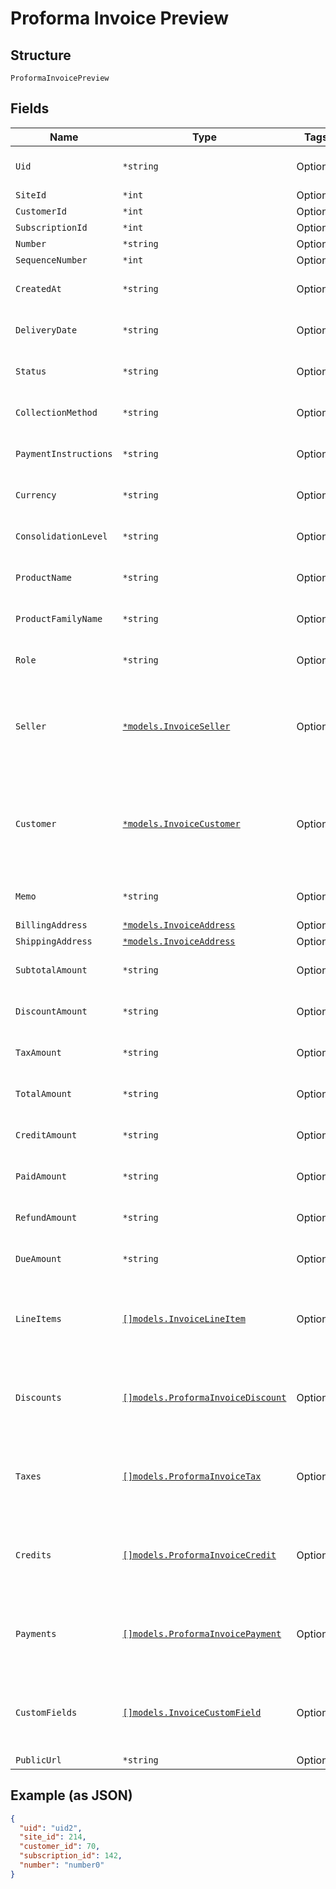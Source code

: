 
# Proforma Invoice Preview

## Structure

`ProformaInvoicePreview`

## Fields

| Name | Type | Tags | Description |
|  --- | --- | --- | --- |
| `Uid` | `*string` | Optional | **Constraints**: *Minimum Length*: `1` |
| `SiteId` | `*int` | Optional | - |
| `CustomerId` | `*int` | Optional | - |
| `SubscriptionId` | `*int` | Optional | - |
| `Number` | `*string` | Optional | - |
| `SequenceNumber` | `*int` | Optional | - |
| `CreatedAt` | `*string` | Optional | **Constraints**: *Minimum Length*: `1` |
| `DeliveryDate` | `*string` | Optional | **Constraints**: *Minimum Length*: `1` |
| `Status` | `*string` | Optional | **Constraints**: *Minimum Length*: `1` |
| `CollectionMethod` | `*string` | Optional | **Constraints**: *Minimum Length*: `1` |
| `PaymentInstructions` | `*string` | Optional | **Constraints**: *Minimum Length*: `1` |
| `Currency` | `*string` | Optional | **Constraints**: *Minimum Length*: `1` |
| `ConsolidationLevel` | `*string` | Optional | **Constraints**: *Minimum Length*: `1` |
| `ProductName` | `*string` | Optional | **Constraints**: *Minimum Length*: `1` |
| `ProductFamilyName` | `*string` | Optional | **Constraints**: *Minimum Length*: `1` |
| `Role` | `*string` | Optional | **Constraints**: *Minimum Length*: `1` |
| `Seller` | [`*models.InvoiceSeller`](../../doc/models/invoice-seller.md) | Optional | Information about the seller (merchant) listed on the masthead of the invoice. |
| `Customer` | [`*models.InvoiceCustomer`](../../doc/models/invoice-customer.md) | Optional | Information about the customer who is owner or recipient the invoiced subscription. |
| `Memo` | `*string` | Optional | **Constraints**: *Minimum Length*: `1` |
| `BillingAddress` | [`*models.InvoiceAddress`](../../doc/models/invoice-address.md) | Optional | - |
| `ShippingAddress` | [`*models.InvoiceAddress`](../../doc/models/invoice-address.md) | Optional | - |
| `SubtotalAmount` | `*string` | Optional | **Constraints**: *Minimum Length*: `1` |
| `DiscountAmount` | `*string` | Optional | **Constraints**: *Minimum Length*: `1` |
| `TaxAmount` | `*string` | Optional | **Constraints**: *Minimum Length*: `1` |
| `TotalAmount` | `*string` | Optional | **Constraints**: *Minimum Length*: `1` |
| `CreditAmount` | `*string` | Optional | **Constraints**: *Minimum Length*: `1` |
| `PaidAmount` | `*string` | Optional | **Constraints**: *Minimum Length*: `1` |
| `RefundAmount` | `*string` | Optional | **Constraints**: *Minimum Length*: `1` |
| `DueAmount` | `*string` | Optional | **Constraints**: *Minimum Length*: `1` |
| `LineItems` | [`[]models.InvoiceLineItem`](../../doc/models/invoice-line-item.md) | Optional | **Constraints**: *Minimum Items*: `1`, *Unique Items Required* |
| `Discounts` | [`[]models.ProformaInvoiceDiscount`](../../doc/models/proforma-invoice-discount.md) | Optional | **Constraints**: *Minimum Items*: `1`, *Unique Items Required* |
| `Taxes` | [`[]models.ProformaInvoiceTax`](../../doc/models/proforma-invoice-tax.md) | Optional | **Constraints**: *Minimum Items*: `1`, *Unique Items Required* |
| `Credits` | [`[]models.ProformaInvoiceCredit`](../../doc/models/proforma-invoice-credit.md) | Optional | **Constraints**: *Minimum Items*: `1`, *Unique Items Required* |
| `Payments` | [`[]models.ProformaInvoicePayment`](../../doc/models/proforma-invoice-payment.md) | Optional | **Constraints**: *Minimum Items*: `1`, *Unique Items Required* |
| `CustomFields` | [`[]models.InvoiceCustomField`](../../doc/models/invoice-custom-field.md) | Optional | **Constraints**: *Minimum Items*: `1`, *Unique Items Required* |
| `PublicUrl` | `*string` | Optional | - |

## Example (as JSON)

```json
{
  "uid": "uid2",
  "site_id": 214,
  "customer_id": 70,
  "subscription_id": 142,
  "number": "number0"
}
```

